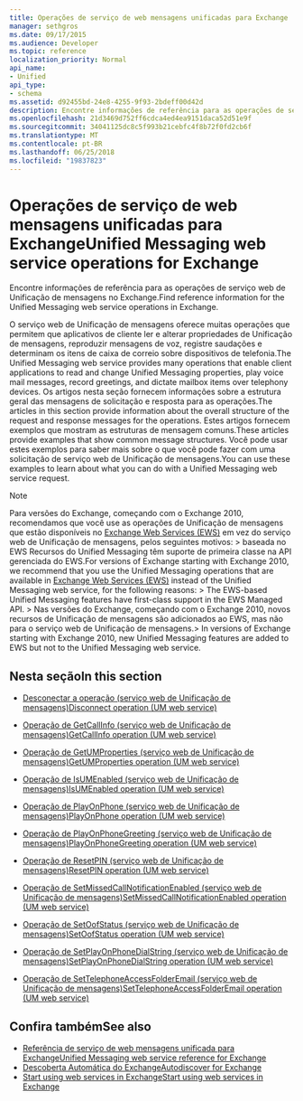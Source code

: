 ```yaml
---
title: Operações de serviço de web mensagens unificadas para Exchange
manager: sethgros
ms.date: 09/17/2015
ms.audience: Developer
ms.topic: reference
localization_priority: Normal
api_name:
- Unified
api_type:
- schema
ms.assetid: d92455bd-24e8-4255-9f93-2bdeff00d42d
description: Encontre informações de referência para as operações de serviço web de Unificação de mensagens no Exchange.
ms.openlocfilehash: 21d3469d752ff6cdca4ed4ea9151daca52d51e9f
ms.sourcegitcommit: 34041125dc8c5f993b21cebfc4f8b72f0fd2cb6f
ms.translationtype: MT
ms.contentlocale: pt-BR
ms.lasthandoff: 06/25/2018
ms.locfileid: "19837823"
---
```

# <a name="unified-messaging-web-service-operations-for-exchange"></a><span data-ttu-id="38904-103">Operações de serviço de web mensagens unificadas para Exchange</span><span class="sxs-lookup"><span data-stu-id="38904-103">Unified Messaging web service operations for Exchange</span></span>

<span data-ttu-id="38904-104">Encontre informações de referência para as operações de serviço web de Unificação de mensagens no Exchange.</span><span class="sxs-lookup"><span data-stu-id="38904-104">Find reference information for the Unified Messaging web service operations in Exchange.</span></span>
  
<span data-ttu-id="38904-105">O serviço web de Unificação de mensagens oferece muitas operações que permitem que aplicativos de cliente ler e alterar propriedades de Unificação de mensagens, reproduzir mensagens de voz, registre saudações e determinam os itens de caixa de correio sobre dispositivos de telefonia.</span><span class="sxs-lookup"><span data-stu-id="38904-105">The Unified Messaging web service provides many operations that enable client applications to read and change Unified Messaging properties, play voice mail messages, record greetings, and dictate mailbox items over telephony devices.</span></span> <span data-ttu-id="38904-106">Os artigos nesta seção fornecem informações sobre a estrutura geral das mensagens de solicitação e resposta para as operações.</span><span class="sxs-lookup"><span data-stu-id="38904-106">The articles in this section provide information about the overall structure of the request and response messages for the operations.</span></span> <span data-ttu-id="38904-107">Estes artigos fornecem exemplos que mostram as estruturas de mensagem comuns.</span><span class="sxs-lookup"><span data-stu-id="38904-107">These articles provide examples that show common message structures.</span></span> <span data-ttu-id="38904-108">Você pode usar estes exemplos para saber mais sobre o que você pode fazer com uma solicitação de serviço web de Unificação de mensagens.</span><span class="sxs-lookup"><span data-stu-id="38904-108">You can use these examples to learn about what you can do with a Unified Messaging web service request.</span></span>
  
> [!NOTE]
>  <span data-ttu-id="38904-109">Para versões do Exchange, começando com o Exchange 2010, recomendamos que você use as operações de Unificação de mensagens que estão disponíveis no [Exchange Web Services (EWS)](http://msdn.microsoft.com/library/60285497-0c4e-4e51-84e1-34dd6d89a5d8%28Office.15%29.aspx) em vez do serviço web de Unificação de mensagens, pelos seguintes motivos: > baseada no EWS Recursos do Unified Messaging têm suporte de primeira classe na API gerenciada do EWS.</span><span class="sxs-lookup"><span data-stu-id="38904-109">For versions of Exchange starting with Exchange 2010, we recommend that you use the Unified Messaging operations that are available in [Exchange Web Services (EWS)](http://msdn.microsoft.com/library/60285497-0c4e-4e51-84e1-34dd6d89a5d8%28Office.15%29.aspx) instead of the Unified Messaging web service, for the following reasons: >  The EWS-based Unified Messaging features have first-class support in the EWS Managed API.</span></span> <span data-ttu-id="38904-110">> Nas versões do Exchange, começando com o Exchange 2010, novos recursos de Unificação de mensagens são adicionados ao EWS, mas não para o serviço web de Unificação de mensagens.</span><span class="sxs-lookup"><span data-stu-id="38904-110">>  In versions of Exchange starting with Exchange 2010, new Unified Messaging features are added to EWS but not to the Unified Messaging web service.</span></span> 
  
## <a name="in-this-section"></a><span data-ttu-id="38904-111">Nesta seção</span><span class="sxs-lookup"><span data-stu-id="38904-111">In this section</span></span>
<span data-ttu-id="38904-112"><a name="bk_InThisSection"> </a></span><span class="sxs-lookup"><span data-stu-id="38904-112"></span></span>

- [<span data-ttu-id="38904-113">Desconectar a operação (serviço web de Unificação de mensagens)</span><span class="sxs-lookup"><span data-stu-id="38904-113">Disconnect operation (UM web service)</span></span>](disconnect-operation-um-web-service.md)
    
- [<span data-ttu-id="38904-114">Operação de GetCallInfo (serviço web de Unificação de mensagens)</span><span class="sxs-lookup"><span data-stu-id="38904-114">GetCallInfo operation (UM web service)</span></span>](getcallinfo-operation-um-web-service.md)
    
- [<span data-ttu-id="38904-115">Operação de GetUMProperties (serviço web de Unificação de mensagens)</span><span class="sxs-lookup"><span data-stu-id="38904-115">GetUMProperties operation (UM web service)</span></span>](getumproperties-operation-um-web-service.md)
    
- [<span data-ttu-id="38904-116">Operação de IsUMEnabled (serviço web de Unificação de mensagens)</span><span class="sxs-lookup"><span data-stu-id="38904-116">IsUMEnabled operation (UM web service)</span></span>](isumenabled-operation-um-web-service.md)
    
- [<span data-ttu-id="38904-117">Operação de PlayOnPhone (serviço web de Unificação de mensagens)</span><span class="sxs-lookup"><span data-stu-id="38904-117">PlayOnPhone operation (UM web service)</span></span>](playonphone-operation-um-web-service.md)
    
- [<span data-ttu-id="38904-118">Operação de PlayOnPhoneGreeting (serviço web de Unificação de mensagens)</span><span class="sxs-lookup"><span data-stu-id="38904-118">PlayOnPhoneGreeting operation (UM web service)</span></span>](playonphonegreeting-operation-um-web-service.md)
    
- [<span data-ttu-id="38904-119">Operação de ResetPIN (serviço web de Unificação de mensagens)</span><span class="sxs-lookup"><span data-stu-id="38904-119">ResetPIN operation (UM web service)</span></span>](resetpin-operation-um-web-service.md)
    
- [<span data-ttu-id="38904-120">Operação de SetMissedCallNotificationEnabled (serviço web de Unificação de mensagens)</span><span class="sxs-lookup"><span data-stu-id="38904-120">SetMissedCallNotificationEnabled operation (UM web service)</span></span>](setmissedcallnotificationenabled-operation-um-web-service.md)
    
- [<span data-ttu-id="38904-121">Operação de SetOofStatus (serviço web de Unificação de mensagens)</span><span class="sxs-lookup"><span data-stu-id="38904-121">SetOofStatus operation (UM web service)</span></span>](setoofstatus-operation-um-web-service.md)
    
- [<span data-ttu-id="38904-122">Operação de SetPlayOnPhoneDialString (serviço web de Unificação de mensagens)</span><span class="sxs-lookup"><span data-stu-id="38904-122">SetPlayOnPhoneDialString operation (UM web service)</span></span>](setplayonphonedialstring-operation-um-web-service.md)
    
- [<span data-ttu-id="38904-123">Operação de SetTelephoneAccessFolderEmail (serviço web de Unificação de mensagens)</span><span class="sxs-lookup"><span data-stu-id="38904-123">SetTelephoneAccessFolderEmail operation (UM web service)</span></span>](settelephoneaccessfolderemail-operation-um-web-service.md)
    
## <a name="see-also"></a><span data-ttu-id="38904-124">Confira também</span><span class="sxs-lookup"><span data-stu-id="38904-124">See also</span></span>

- [<span data-ttu-id="38904-125">Referência de serviço de web mensagens unificada para Exchange</span><span class="sxs-lookup"><span data-stu-id="38904-125">Unified Messaging web service reference for Exchange</span></span>](unified-messaging-web-service-reference-for-exchange.md)
- [<span data-ttu-id="38904-126">Descoberta Automática do Exchange</span><span class="sxs-lookup"><span data-stu-id="38904-126">Autodiscover for Exchange</span></span>](../exchange-web-services/autodiscover-for-exchange.md)
- [<span data-ttu-id="38904-127">Start using web services in Exchange</span><span class="sxs-lookup"><span data-stu-id="38904-127">Start using web services in Exchange</span></span>](../exchange-web-services/start-using-web-services-in-exchange.md)
    


